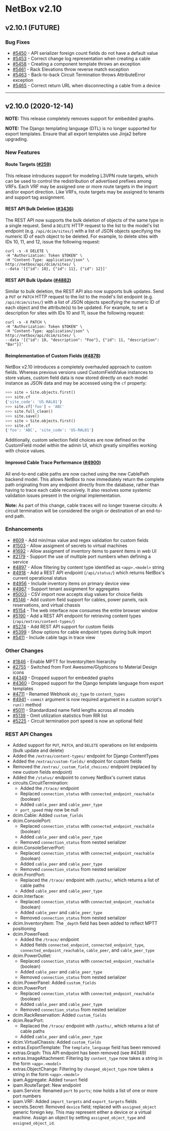 # NetBox v2.10

## v2.10.1 (FUTURE)

### Bug Fixes

* [#5450](https://github.com/netbox-community/netbox/issues/5450) - API serializer foreign count fields do not have a default value
* [#5453](https://github.com/netbox-community/netbox/issues/5453) - Correct change log representation when creating a cable
* [#5458](https://github.com/netbox-community/netbox/issues/5458) - Creating a component template throws an exception
* [#5461](https://github.com/netbox-community/netbox/issues/5461) - Rack Elevations throw reverse match exception
* [#5463](https://github.com/netbox-community/netbox/issues/5463) - Back-to-back Circuit Termination throws AttributeError exception
* [#5465](https://github.com/netbox-community/netbox/issues/5465) - Correct return URL when disconnecting a cable from a device

---

## v2.10.0 (2020-12-14)

**NOTE:** This release completely removes support for embedded graphs.

**NOTE:** The Django templating language (DTL) is no longer supported for export templates. Ensure that all export templates use Jinja2 before upgrading.

### New Features

#### Route Targets ([#259](https://github.com/netbox-community/netbox/issues/259))

This release introduces support for modeling L3VPN route targets, which can be used to control the redistribution of advertised prefixes among VRFs. Each VRF may be assigned one or more route targets in the import and/or export direction. Like VRFs, route targets may be assigned to tenants and support tag assignment.

#### REST API Bulk Deletion ([#3436](https://github.com/netbox-community/netbox/issues/3436))

The REST API now supports the bulk deletion of objects of the same type in a single request. Send a `DELETE` HTTP request to the list to the model's list endpoint (e.g. `/api/dcim/sites/`) with a list of JSON objects specifying the numeric ID of each object to be deleted. For example, to delete sites with IDs 10, 11, and 12, issue the following request:

```no-highlight
curl -s -X DELETE \
-H "Authorization: Token $TOKEN" \
-H "Content-Type: application/json" \
http://netbox/api/dcim/sites/ \
--data '[{"id": 10}, {"id": 11}, {"id": 12}]'
```

#### REST API Bulk Update ([#4882](https://github.com/netbox-community/netbox/issues/4882))

Similar to bulk deletion, the REST API also now supports bulk updates. Send a `PUT` or `PATCH` HTTP request to the list to the model's list endpoint (e.g. `/api/dcim/sites/`) with a list of JSON objects specifying the numeric ID of each object and the attribute(s) to be updated. For example, to set a description for sites with IDs 10 and 11, issue the following request:

```no-highlight
curl -s -X PATCH \
-H "Authorization: Token $TOKEN" \
-H "Content-Type: application/json" \
http://netbox/api/dcim/sites/ \
--data '[{"id": 10, "description": "Foo"}, {"id": 11, "description": "Bar"}]'
```

#### Reimplementation of Custom Fields ([#4878](https://github.com/netbox-community/netbox/issues/4878))

NetBox v2.10 introduces a completely overhauled approach to custom fields. Whereas previous versions used CustomFieldValue instances to store values, custom field data is now stored directly on each model instance as JSON data and may be accessed using the `cf` property:

```python
>>> site = Site.objects.first()
>>> site.cf
{'site_code': 'US-RAL01'}
>>> site.cf['foo'] = 'ABC'
>>> site.full_clean()
>>> site.save()
>>> site = Site.objects.first()
>>> site.cf
{'foo': 'ABC', 'site_code': 'US-RAL01'}
```

Additionally, custom selection field choices are now defined on the CustomField model within the admin UI, which greatly simplifies working with choice values.

#### Improved Cable Trace Performance ([#4900](https://github.com/netbox-community/netbox/issues/4900))

All end-to-end cable paths are now cached using the new CablePath backend model. This allows NetBox to now immediately return the complete path originating from any endpoint directly from the database, rather than having to trace each cable recursively. It also resolves some systemic validation issues present in the original implementation.

**Note:** As part of this change, cable traces will no longer traverse circuits: A circuit termination will be considered the origin or destination of an end-to-end path.

### Enhancements

* [#609](https://github.com/netbox-community/netbox/issues/609) - Add min/max value and regex validation for custom fields
* [#1503](https://github.com/netbox-community/netbox/issues/1503) - Allow assigment of secrets to virtual machines
* [#1692](https://github.com/netbox-community/netbox/issues/1692) - Allow assigment of inventory items to parent items in web UI
* [#2179](https://github.com/netbox-community/netbox/issues/2179) - Support the use of multiple port numbers when defining a service
* [#4897](https://github.com/netbox-community/netbox/issues/4897) - Allow filtering by content type identified as `<app>.<model>` string
* [#4918](https://github.com/netbox-community/netbox/issues/4918) - Add a REST API endpoint (`/api/status/`) which returns NetBox's current operational status
* [#4956](https://github.com/netbox-community/netbox/issues/4956) - Include inventory items on primary device view
* [#4967](https://github.com/netbox-community/netbox/issues/4967) - Support tenant assignment for aggregates
* [#5003](https://github.com/netbox-community/netbox/issues/5003) - CSV import now accepts slug values for choice fields
* [#5146](https://github.com/netbox-community/netbox/issues/5146) - Add custom field support for cables, power panels, rack reservations, and virtual chassis
* [#5154](https://github.com/netbox-community/netbox/issues/5154) - The web interface now consumes the entire browser window
* [#5190](https://github.com/netbox-community/netbox/issues/5190) - Add a REST API endpoint for retrieving content types (`/api/extras/content-types/`)
* [#5274](https://github.com/netbox-community/netbox/issues/5274) - Add REST API support for custom fields
* [#5399](https://github.com/netbox-community/netbox/issues/5399) - Show options for cable endpoint types during bulk import
* [#5411](https://github.com/netbox-community/netbox/issues/5411) - Include cable tags in trace view

### Other Changes

* [#1846](https://github.com/netbox-community/netbox/issues/1846) - Enable MPTT for InventoryItem hierarchy
* [#2755](https://github.com/netbox-community/netbox/issues/2755) - Switched from Font Awesome/Glyphicons to Material Design icons
* [#4349](https://github.com/netbox-community/netbox/issues/4349) - Dropped support for embedded graphs
* [#4360](https://github.com/netbox-community/netbox/issues/4360) - Dropped support for the Django template language from export templates
* [#4711](https://github.com/netbox-community/netbox/issues/4711) - Renamed Webhook `obj_type` to `content_types`
* [#4941](https://github.com/netbox-community/netbox/issues/4941) - `commit` argument is now required argument in a custom script's `run()` method
* [#5011](https://github.com/netbox-community/netbox/issues/5011) - Standardized name field lengths across all models
* [#5139](https://github.com/netbox-community/netbox/issues/5139) - Omit utilization statistics from RIR list
* [#5225](https://github.com/netbox-community/netbox/issues/5225) - Circuit termination port speed is now an optional field

### REST API Changes

* Added support for `PUT`, `PATCH`, and `DELETE` operations on list endpoints (bulk update and delete)
* Added the `/extras/content-types/` endpoint for Django ContentTypes
* Added the `/extras/custom-fields/` endpoint for custom fields
* Removed the `/extras/_custom_field_choices/` endpoint (replaced by new custom fields endpoint)
* Added the `/status/` endpoint to convey NetBox's current status
* circuits.CircuitTermination:
  * Added the `/trace/` endpoint
  * Replaced `connection_status` with `connected_endpoint_reachable` (boolean)
  * Added `cable_peer` and `cable_peer_type`
  * `port_speed` may now be null
* dcim.Cable: Added `custom_fields`
* dcim.ConsolePort:
  * Replaced `connection_status` with `connected_endpoint_reachable` (boolean)
  * Added `cable_peer` and `cable_peer_type`
  * Removed `connection_status` from nested serializer
* dcim.ConsoleServerPort:
  * Replaced `connection_status` with `connected_endpoint_reachable` (boolean)
  * Added `cable_peer` and `cable_peer_type`
  * Removed `connection_status` from nested serializer
* dcim.FrontPort:
  * Replaced the `/trace/` endpoint with `/paths/`, which returns a list of cable paths
  * Added `cable_peer` and `cable_peer_type`
* dcim.Interface:
  * Replaced `connection_status` with `connected_endpoint_reachable` (boolean)
  * Added `cable_peer` and `cable_peer_type`
  * Removed `connection_status` from nested serializer
* dcim.InventoryItem: The `_depth` field has been added to reflect MPTT positioning
* dcim.PowerFeed:
  * Added the `/trace/` endpoint
  * Added fields `connected_endpoint`, `connected_endpoint_type`, `connected_endpoint_reachable`, `cable_peer`, and `cable_peer_type`
* dcim.PowerOutlet:
  * Replaced `connection_status` with `connected_endpoint_reachable` (boolean)
  * Added `cable_peer` and `cable_peer_type`
  * Removed `connection_status` from nested serializer
* dcim.PowerPanel: Added `custom_fields`
* dcim.PowerPort
  * Replaced `connection_status` with `connected_endpoint_reachable` (boolean)
  * Added `cable_peer` and `cable_peer_type`
  * Removed `connection_status` from nested serializer
* dcim.RackReservation: Added `custom_fields`
* dcim.RearPort:
  * Replaced the `/trace/` endpoint with `/paths/`, which returns a list of cable paths
  * Added `cable_peer` and `cable_peer_type`
* dcim.VirtualChassis: Added `custom_fields`
* extras.ExportTemplate: The `template_language` field has been removed
* extras.Graph: This API endpoint has been removed (see #4349)
* extras.ImageAttachment: Filtering by `content_type` now takes a string in the form `<app>.<model>`
* extras.ObjectChange: Filtering by `changed_object_type` now takes a string in the form `<app>.<model>`
* ipam.Aggregate: Added `tenant` field
* ipam.RouteTarget: New endpoint
* ipam.Service: Renamed `port` to `ports`; now holds a list of one or more port numbers
* ipam.VRF: Added `import_targets` and `export_targets` fields
* secrets.Secret: Removed `device` field; replaced with `assigned_object` generic foreign key. This may represent either a device or a virtual machine. Assign an object by setting `assigned_object_type` and `assigned_object_id`.

